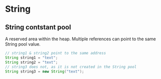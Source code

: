 # String

## String contstant pool
A reserved area within the heap. Multiple references can point to the same String pool value.
```java
// string1 & string2 point to the same address
String string1 = "text";
String string2 = "text";
// string3 does not, as it is not created in the String pool
String string3 = new String("text");
```
<!--stackedit_data:
eyJoaXN0b3J5IjpbMzE0Mjg0MjJdfQ==
-->